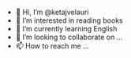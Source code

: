 - 👋 Hi, I’m @ketajvelauri
- 👀 I’m interested in reading books
- 🌱 I’m currently learning English
- 💞️ I’m looking to collaborate on ...
- 📫 How to reach me ...

<!---
ketajvelauri/ketajvelauri is a ✨ special ✨ repository because its `README.md` (this file) appears on your GitHub profile.
You can click the Preview link to take a look at your changes.
--->
